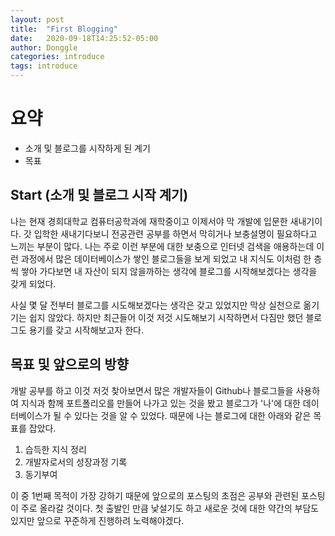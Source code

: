 ```yaml
---
layout: post
title:  "First Blogging"
date:   2020-09-18T14:25:52-05:00
author: Donggle
categories: introduce
tags: introduce
---
```



# 요약

- 소개 및 블로그를 시작하게 된 계기
- 목표

## Start (소개 및 블로그 시작 계기)

 나는 현재 경희대학교 컴퓨터공학과에 재학중이고 이제서야 막 개발에 입문한 새내기이다. 갓 입학한 새내기다보니 전공관련 공부를 하면서 막히거나 보충설명이 필요하다고 느끼는 부분이 많다. 나는 주로 이런 부분에 대한 보충으로 인터넷 검색을 애용하는데 이런 과정에서 많은 데이터베이스가 쌓인 블로그들을 보게 되었고 내 지식도 이처럼 한 층씩 쌓아 가다보면 내 자산이 되지 않을까하는 생각에 블로그를 시작해보겠다는 생각을 갖게 되었다.

 사실 몇 달 전부터 블로그를 시도해보겠다는 생각은 갖고 있었지만 막상 실천으로 옮기기는 쉽지 않았다. 하지만 최근들어 이것 저것 시도해보기 시작하면서 다짐만 했던 블로그도 용기를 갖고 시작해보고자 한다. 

## 목표 및 앞으로의 방향

 개발 공부를 하고 이것 저것 찾아보면서 많은 개발자들이 Github나 블로그들을 사용하여 지식과 함께 포트폴리오를 만들어 나가고 있는 것을 봤고 블로그가 '나'에 대한 데이터베이스가 될 수 있다는 것을 알 수 있었다. 때문에 나는 블로그에 대한 아래와 같은 목표를 잡았다.

1. 습득한 지식 정리
2. 개발자로서의 성장과정 기록
3. 동기부여

 이 중 1번째 목적이 가장 강하기 때문에 앞으로의 포스팅의 초점은 공부와 관련된 포스팅이 주로 올라갈 것이다. 첫 출발인 만큼 낯설기도 하고 새로운 것에 대한 약간의 부담도 있지만 앞으로 꾸준하게 진행하려 노력해야겠다.